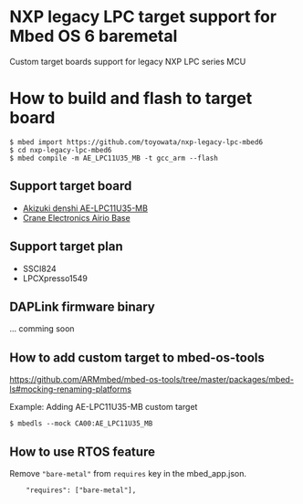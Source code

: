 # NXP legacy LPC target support for Mbed OS 6 baremetal
Custom target boards support for legacy NXP LPC series MCU

# How to build and flash to target board

```
$ mbed import https://github.com/toyowata/nxp-legacy-lpc-mbed6
$ cd nxp-legacy-lpc-mbed6
$ mbed compile -m AE_LPC11U35_MB -t gcc_arm --flash
```

## Support target board

* [Akizuki denshi AE-LPC11U35-MB](http://akizukidenshi.com/catalog/g/gK-12144/)
* [Crane Electronics Airio Base](https://crane-elec.co.jp/products/vol-14_airio-base/)

## Support target plan

* SSCI824
* LPCXpresso1549

## DAPLink firmware binary

... comming soon


## How to add custom target to mbed-os-tools

https://github.com/ARMmbed/mbed-os-tools/tree/master/packages/mbed-ls#mocking-renaming-platforms

Example: Adding AE-LPC11U35-MB custom target

```
$ mbedls --mock CA00:AE_LPC11U35_MB
```
## How to use RTOS feature

Remove `"bare-metal"` from `requires` key in the mbed_app.json.

```
    "requires": ["bare-metal"],
```
